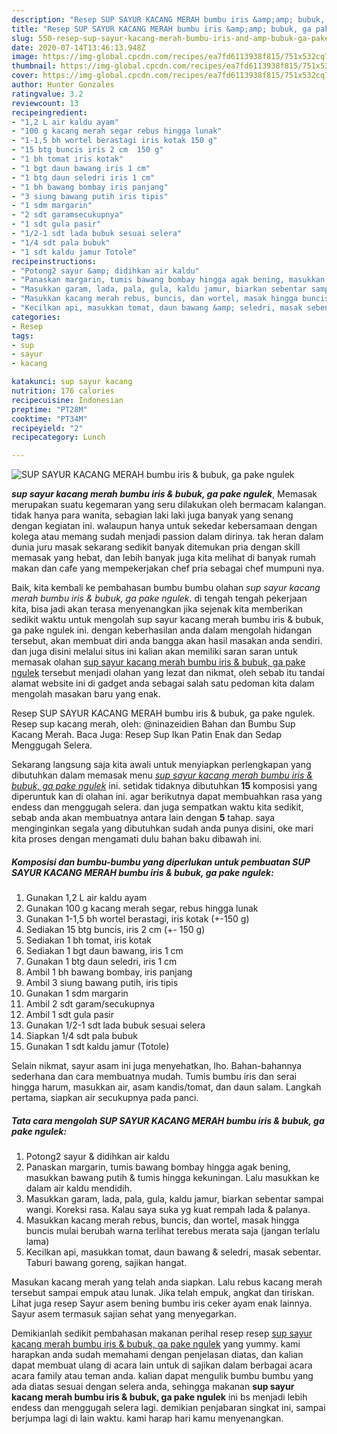 ```yaml
---
description: "Resep SUP SAYUR KACANG MERAH bumbu iris &amp;amp; bubuk, ga pake ngulek yang simpel"
title: "Resep SUP SAYUR KACANG MERAH bumbu iris &amp;amp; bubuk, ga pake ngulek yang simpel"
slug: 550-resep-sup-sayur-kacang-merah-bumbu-iris-and-amp-bubuk-ga-pake-ngulek-yang-simpel
date: 2020-07-14T13:46:13.948Z
image: https://img-global.cpcdn.com/recipes/ea7fd6113938f815/751x532cq70/sup-sayur-kacang-merah-bumbu-iris-bubuk-ga-pake-ngulek-foto-resep-utama.jpg
thumbnail: https://img-global.cpcdn.com/recipes/ea7fd6113938f815/751x532cq70/sup-sayur-kacang-merah-bumbu-iris-bubuk-ga-pake-ngulek-foto-resep-utama.jpg
cover: https://img-global.cpcdn.com/recipes/ea7fd6113938f815/751x532cq70/sup-sayur-kacang-merah-bumbu-iris-bubuk-ga-pake-ngulek-foto-resep-utama.jpg
author: Hunter Gonzales
ratingvalue: 3.2
reviewcount: 13
recipeingredient:
- "1,2 L air kaldu ayam"
- "100 g kacang merah segar rebus hingga lunak"
- "1-1,5 bh wortel berastagi iris kotak 150 g"
- "15 btg buncis iris 2 cm  150 g"
- "1 bh tomat iris kotak"
- "1 bgt daun bawang iris 1 cm"
- "1 btg daun seledri iris 1 cm"
- "1 bh bawang bombay iris panjang"
- "3 siung bawang putih iris tipis"
- "1 sdm margarin"
- "2 sdt garamsecukupnya"
- "1 sdt gula pasir"
- "1/2-1 sdt lada bubuk sesuai selera"
- "1/4 sdt pala bubuk"
- "1 sdt kaldu jamur Totole"
recipeinstructions:
- "Potong2 sayur &amp; didihkan air kaldu"
- "Panaskan margarin, tumis bawang bombay hingga agak bening, masukkan bawang putih &amp; tumis hingga kekuningan. Lalu masukkan ke dalam air kaldu mendidih."
- "Masukkan garam, lada, pala, gula, kaldu jamur, biarkan sebentar sampai wangi. Koreksi rasa. Kalau saya suka yg kuat rempah lada &amp; palanya."
- "Masukkan kacang merah rebus, buncis, dan wortel, masak hingga buncis mulai berubah warna terlihat terebus merata saja (jangan terlalu lama)"
- "Kecilkan api, masukkan tomat, daun bawang &amp; seledri, masak sebentar. Taburi bawang goreng, sajikan hangat."
categories:
- Resep
tags:
- sup
- sayur
- kacang

katakunci: sup sayur kacang 
nutrition: 176 calories
recipecuisine: Indonesian
preptime: "PT28M"
cooktime: "PT34M"
recipeyield: "2"
recipecategory: Lunch

---
```



![SUP SAYUR KACANG MERAH bumbu iris &amp; bubuk, ga pake ngulek](https://img-global.cpcdn.com/recipes/ea7fd6113938f815/751x532cq70/sup-sayur-kacang-merah-bumbu-iris-bubuk-ga-pake-ngulek-foto-resep-utama.jpg)

<b><i>sup sayur kacang merah bumbu iris &amp; bubuk, ga pake ngulek</i></b>, Memasak merupakan suatu kegemaran yang seru dilakukan oleh bermacam kalangan. tidak hanya para wanita, sebagian laki laki juga banyak yang senang dengan kegiatan ini. walaupun hanya untuk sekedar kebersamaan dengan kolega atau memang sudah menjadi passion dalam dirinya. tak heran dalam dunia juru masak sekarang sedikit banyak ditemukan pria dengan skill memasak yang hebat, dan lebih banyak juga kita melihat di banyak rumah makan dan cafe yang mempekerjakan chef pria sebagai chef mumpuni nya.

Baik, kita kembali ke pembahasan bumbu bumbu olahan <i>sup sayur kacang merah bumbu iris &amp; bubuk, ga pake ngulek</i>. di tengah tengah pekerjaan kita, bisa jadi akan terasa menyenangkan jika sejenak kita memberikan sedikit waktu untuk mengolah sup sayur kacang merah bumbu iris &amp; bubuk, ga pake ngulek ini. dengan keberhasilan anda dalam mengolah hidangan tersebut, akan membuat diri anda bangga akan hasil masakan anda sendiri. dan juga disini melalui situs ini kalian akan memiliki saran saran untuk memasak olahan <u>sup sayur kacang merah bumbu iris &amp; bubuk, ga pake ngulek</u> tersebut menjadi olahan yang lezat dan nikmat, oleh sebab itu tandai alamat website ini di gadget anda sebagai salah satu pedoman kita dalam mengolah masakan baru yang enak.

Resep SUP SAYUR KACANG MERAH bumbu iris &amp; bubuk, ga pake ngulek. Resep sup kacang merah, oleh: @ninazeidien Bahan dan Bumbu Sup Kacang Merah. Baca Juga: Resep Sup Ikan Patin Enak dan Sedap Menggugah Selera.


Sekarang langsung saja kita awali untuk menyiapkan perlengkapan yang dibutuhkan dalam memasak menu <u><i>sup sayur kacang merah bumbu iris &amp; bubuk, ga pake ngulek</i></u> ini. setidak tidaknya dibutuhkan <b>15</b> komposisi yang diperuntuk kan di olahan ini. agar berikutnya dapat membuahkan rasa yang endess dan menggugah selera. dan juga sempatkan waktu kita sedikit, sebab anda akan membuatnya antara lain dengan <b>5</b> tahap. saya menginginkan segala yang dibutuhkan sudah anda punya disini, oke mari kita proses dengan mengamati dulu bahan baku dibawah ini.

<!--inarticleads1-->

##### Komposisi dan bumbu-bumbu yang diperlukan untuk pembuatan SUP SAYUR KACANG MERAH bumbu iris &amp; bubuk, ga pake ngulek:

1. Gunakan 1,2 L air kaldu ayam
1. Gunakan 100 g kacang merah segar, rebus hingga lunak
1. Gunakan 1-1,5 bh wortel berastagi, iris kotak (+-150 g)
1. Sediakan 15 btg buncis, iris 2 cm (+- 150 g)
1. Sediakan 1 bh tomat, iris kotak
1. Sediakan 1 bgt daun bawang, iris 1 cm
1. Gunakan 1 btg daun seledri, iris 1 cm
1. Ambil 1 bh bawang bombay, iris panjang
1. Ambil 3 siung bawang putih, iris tipis
1. Gunakan 1 sdm margarin
1. Ambil 2 sdt garam/secukupnya
1. Ambil 1 sdt gula pasir
1. Gunakan 1/2-1 sdt lada bubuk sesuai selera
1. Siapkan 1/4 sdt pala bubuk
1. Gunakan 1 sdt kaldu jamur (Totole)


Selain nikmat, sayur asam ini juga menyehatkan, lho. Bahan-bahannya sederhana dan cara membuatnya mudah. Tumis bumbu iris dan serai hingga harum, masukkan air, asam kandis/tomat, dan daun salam. Langkah pertama, siapkan air secukupnya pada panci. 

<!--inarticleads2-->

##### Tata cara mengolah SUP SAYUR KACANG MERAH bumbu iris &amp; bubuk, ga pake ngulek:

1. Potong2 sayur &amp; didihkan air kaldu
1. Panaskan margarin, tumis bawang bombay hingga agak bening, masukkan bawang putih &amp; tumis hingga kekuningan. Lalu masukkan ke dalam air kaldu mendidih.
1. Masukkan garam, lada, pala, gula, kaldu jamur, biarkan sebentar sampai wangi. Koreksi rasa. Kalau saya suka yg kuat rempah lada &amp; palanya.
1. Masukkan kacang merah rebus, buncis, dan wortel, masak hingga buncis mulai berubah warna terlihat terebus merata saja (jangan terlalu lama)
1. Kecilkan api, masukkan tomat, daun bawang &amp; seledri, masak sebentar. Taburi bawang goreng, sajikan hangat.


Masukan kacang merah yang telah anda siapkan. Lalu rebus kacang merah tersebut sampai empuk atau lunak. Jika telah empuk, angkat dan tiriskan. Lihat juga resep Sayur asem bening bumbu iris ceker ayam enak lainnya. Sayur asem termasuk sajian sehat yang menyegarkan. 

Demikianlah sedikit pembahasan makanan perihal resep resep <u>sup sayur kacang merah bumbu iris &amp; bubuk, ga pake ngulek</u> yang yummy. kami harapkan anda sudah memahami dengan penjelasan diatas, dan kalian dapat membuat ulang di acara lain untuk di sajikan dalam berbagai acara acara family atau teman anda. kalian dapat mengulik bumbu bumbu yang ada diatas sesuai dengan selera anda, sehingga makanan <b>sup sayur kacang merah bumbu iris &amp; bubuk, ga pake ngulek</b> ini bs menjadi lebih endess dan menggugah selera lagi. demikian penjabaran singkat ini, sampai berjumpa lagi di lain waktu. kami harap hari kamu menyenangkan.
